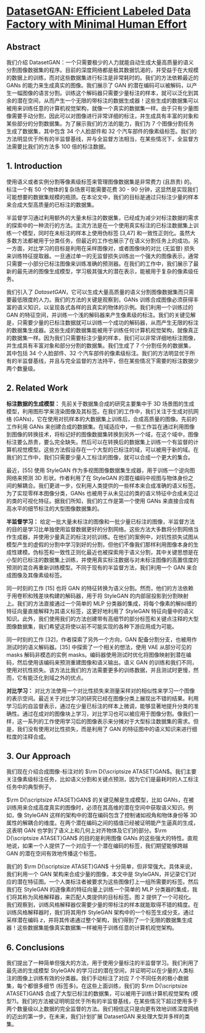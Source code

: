 # [DatasetGAN: Efficient Labeled Data Factory with Minimal Human Effort](https://arxiv.org/pdf/2104.06490.pdf)

## Abstract

我们介绍 DatasetGAN：一个只需要极少的人力就能自动生成大量高质量的语义分割图像数据集的程序。目前的深度网络都是极其数据饥渴的，并受益于在大规模的数据上的训练，而对这些数据集进行标注是非常耗时的。我们的方法依赖最近的 GANs 的能力来生成真实的图像。我们展示了 GAN 的潜在编码可以被解码，以产生一幅图像的语言分割。训练这个解码器只需要少量标注的样本，就可以泛化到其余的潜在空间，从而产生一个无限的带标注的数据生成器！这些生成的数据集可以被用来训练任意的计算机视觉架构，就像一个真实的数据集一样。由于只有少量图像需要手动分割，因此可以对图像进行非常详细的标注，并生成具有丰富的对象和某些部分的分割数据集。为了展示我们的方法的能力，我们为 7 个图像分割任务生成了数据集，其中包含 34 个人脸部件和 32 个汽车部件的像素级标签。我们的方法明显优于所有的半监督基线，并与全监督方法相当，在某些情况下，全监督方法需要比我们的方法多 100 倍的标注数据。

## 1. Introduction

使用语义或者实例分割等像素级标签来管理图像数据集是非常费力 (且昂贵) 的。标注一个有 50 个物体的复杂场景可能需要花费 30 - 90 分钟，这显然是实现我们可能想要的数据集规模的瓶颈。在本论文中，我们的目标是通过只标注少量的样本来合成大型高质量的已标注的数据集。

半监督学习通过利用额外的大量未标注的数据集，已经成为减少对标注数据的需求的探索中的一种流行的方法。主流方法是在一个使用真实标注的已标注数据集上训练一个模型，同时在未标注的样本上使用伪标签 [3,47] 和一致性正则化。虽然大多数方法都被用于分类任务，但最近的工作也展示了在语义分割任务上的成功。另一方面，对比学习的目标是利用在采样图像对，或者图像块的对比 (无监督) 损失来训练特征提取器。一旦通过单一的无监督损失训练出一个强大的图像表示，通常只需要一小部分已标注图像来训练准确的预测器。在我们的工作中，我们展示了最新的最先进的图像生成模型，学习极其强大的潜在表示，能被用于复杂的像素级任务。

我们引入了 $DatasetGAN$，它可以生成大量高质量的语义分割图像数据集而只需要最低限度的人力。我们的方法的关键是观察到，GANs 训练合成图像必须获得丰富的语义知识，以呈现各式各样的且真实的物体的示例。我们利用一个训练过的 GAN 的特征空间，并训练一个浅的解码器来产生像素级的标注。我们的关键见解是，只需要少量的已标注数据就可以训练一个成功的解码器，从而产生无限的标注的数据集生成器。这些生成的数据集能被用于训练任何计算机视觉架构，就像真正的数据集一样。因为我们只需要标注少量的样本，我们可以非常详细地标注图像，并生成具有丰富对象和部分分割的数据集。我们生成了 7 个分割任务的数据集，其中包括 34 个人脸部件、32  个汽车部件的像素级标注。我们的方法明显优于所有的半监督基线，并且与完全监督的方法持平，但在某些情况下需要的标注数据少两个数量级。

## 2. Related Work

**标注数据的生成模型：** 先前关于数据集合成的研究主要集中于 3D 场景图的生成模型，利用图形学来渲染图像及其标签。在我们的工作中，我们关注于生成对抗网络 (GANs)，它在使用对抗样本的大数据集上训练后，合成高质量的图像。先前的工作利用 GANs 来创建合成的数据集。在域适应中，一些工作旨在通过利用图像到图像的转换技术，将标记好的图像数据集转换到另外一个域，在这个域中，图像标注要么昂贵，要么完全缺失。然后可以在转换后的数据集上训练一个有监督的计算机视觉模型。这些方法假设存在一个大型的已标注的域，可以被用于新的域。在我们的工作中，我们只需要少量人工标注的图像，就可以合成一个更大的集合。

最近，[55] 使用 StyleGAN 作为多视图图像数据集生成器，用于训练一个逆向图网络来预测 3D 形状。作者利用了在 StyleGAN 的潜在编码中视图与物体身份之间的解耦合。我们更进一步，仅利用人类提供的一些样本来合成准确的语义标签。为了实现零样本图像分类，GANs 也被用于从未见过的类的语义特征中合成未见过的类的可视化特征。据我们所知，我们的工作是第一个使用 GANs 来直接合成有高水平的细节标注的大型图像数据集的。

**半监督学习：** 给定一批大量未标注的图像和一批少量已标注的图像，半监督方法的目的是学习比单独使用监督数据更好的分割网络。这些方法大多数将分割网络当作生成器，并使用少量真正的标注对抗训练。在他们的案例中，对抗性损失试图从模型产生的虚假的分割中学习到好的分割，但他们不像我们那样利用图像本身的生成性建模。伪标签和一致性正则化最近也被探索用于语义分割，其中关键思想是在小型的已标注的数据集上训练，并使用真实标注数据与对未标注图像的高置信度的预测的混合再重新训练模型。不同于现有的半监督方法，我们利用一个 GAN 来合成图像及其像素级标签。

同一时刻的工作 [15] 也将 GAN 的特征转换为语义分割。然而，他们的方法依赖于用卷积和残差块构建的解码器，用于将 StyleGAN 的内部层投影到分割映射上。我们的方法直接通过一个简单的 MLP 分类器的集成，将每个像素的解纠缠的特征向量直接解释为其语义标签，这更好地利用了 StyleGAN 特征向量中的语义知识。此外，我们使用我们的方法创建带有高细节的部分标签和关键点注释的大型图像数据集，我们希望这将使以前不可能实现的各种下游应用成为可能。

同一时刻的工作 [32]，作者探索了另外一个方向，GAN 配备分割分支，也被用作测试时的语义解码器。[35] 中探索了一个相关的想法，使用 VAE 从部分可见的 masks 解码非模态的实例 masks。编码器使用测试时优化将图像映射到潜在编码，然后使用该编码来预测重建图像和语义输出。语义 GAN 的训练和我们不同，使用对抗性损失。该方法比我们的方法需要更多的训练数据，并且测试时更慢，然而，它有能泛化到域之外的优点。

**对比学习：** 对比方法使用一个对比性损失来测量采样对的相似性来学习一个图像的表示空间。最近关于对比学习的研究已经在图像分类上展现出不错的结果。利用学习后的自监督表示，通过在少量已标注的样本上微调，能够显著地提升分类的准确性。通过在成对的图像块上学习，对比学习也可以被应用于图像分割。像我们一样，这一系列的工作使用学习后的图像表示来分摊对于大型标注数据集的需求。但是，我们没有使用对比性损失，而是利用了 GAN 的特征图中的语义知识来进行细粒度的注释合成。

## 3. Our Approach

我们现在介绍合成图像-标注对的 $\rm D{\scriptsize ATASET}GAN$。我们主要关注像素级标注任务，比如语义分割和关键点预测，因为它们是最耗时的人工标注任务中的典型例子。

$\rm D{\scriptsize ATASET}GAN$ 的关键见解是生成模型，比如 GANs，在被训练用来合成高度真实的图像时，必须在其高维的潜在空间中获取语义知识。例如，像 StyleGAN 这样的架构中的潜在编码包含了控制诸如视角和物体身份等 3D 属性的解耦合的维度。在两个潜在编码之间的插值已经被证明能产生逼真的生成，这表明 GAN 也学到了语义上和几何上对齐物体及它们的部分。$\rm D{\scriptsize ATASET}GAN$ 的目的是利用图像 GANs 的这些强大的特性。直观地说，如果一个人提供了一个对应于一个潜在编码的标签，我们期望能够跨越 GAN 的潜在空间有效地传播这个标签。

我们的  $\rm D{\scriptsize ATASET}GAN$ 十分简单，但非常强大。具体来说，我们利用一个 GAN 架构来合成少量的图像，本文中是 StyleGAN，并记录它们对应的潜在特征图。一个人类标注者被要求为这些图像打上一组所需要的标签。然后我们在 StyleGAN 的逐像素的特征向量上训练一个简单的 MLP 分类器的集成，我们将其称为风格解释器，来匹配人类提供的目标标签。图 2 提供了一个可视化。我们观察到，训练风格解释器仅需要少量的带标注的样本就能取得不错的精度。在训练风格解释器时，我们将其用作 StyleGAN 架构中的一个标签生成分支。通过采样潜在编码 $z$，并将其传递通过整个架构，我们得到了一个无限的数据集生成器！这些数据集能像真实数据集一样被用于训练任意的计算机视觉架构。

## 6. Conclusions

我们提出了一种简单但强大的方法，用于使用少量标注的半监督学习。我们利用了最先进的生成模型 StyleGAN 的学习过的潜在空间，并证明可以在少量的人类标注的图像上训练有效的分类器。我们手动标注了对应 7 个不同任务的极小数据集，每个都很多细节 (标签多)。在这些上面训练，我们的 $\rm D{\scriptsize ATASET}GAN$ 合成了大型已标注的数据集，可以被用于训练计算机视觉架构 (模型?)。我们的方法被证明明显优于所有的半监督基线，在某些情况下超过使用多于两个数量级以上数据的完全监督的方法。我们相信这只是向更有效地训练深度网络的迈出的第一步。在未来，我们计划扩展 DatasetGAN 来处理大型并多样的类集。
